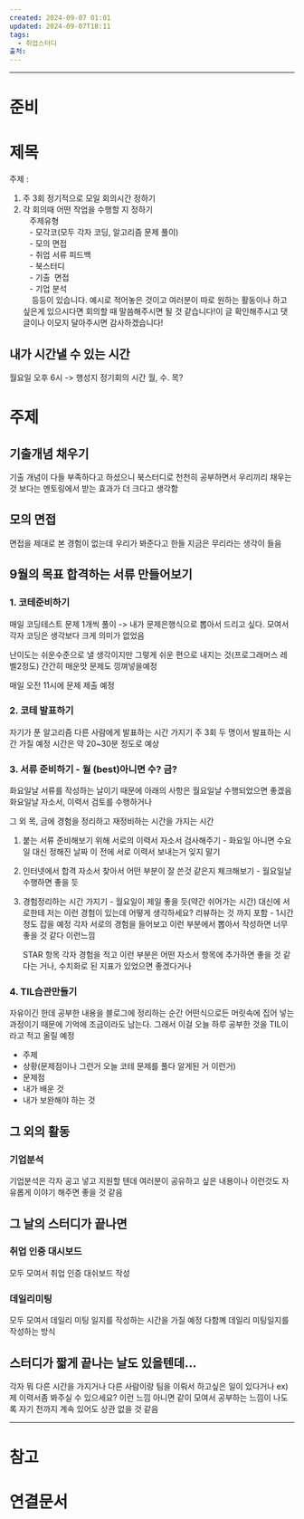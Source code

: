 ```yaml
---
created: 2024-09-07 01:01
updated: 2024-09-07T18:11
tags:
  - 취업스터디
출처: 
---
```



---

# 준비
# 제목
주제 :  
1. 주 3회 정기적으로 모일 회의시간 정하기  
2. 각 회의때 어떤 작업을 수행할 지 정하기  
   주제유형  
   - 모각코(모두 각자 코딩, 알고리즘 문제 풀이)  
   - 모의 면접  
   - 취업 서류 피드백  
   - 북스터디  
   - 기출  면접  
   - 기업 분석  
    등등이 있습니다. 예시로 적어놓은 것이고 여러분이 따로 원하는 활동이나 하고싶은게 있으시다면 회의할 때 말씀해주시면 될 것 같습니다!이 글 확인해주시고 댓글이나 이모지 달아주시면 감사하겠습니다!

## 내가 시간낼 수 있는 시간
월요일 오후 6시 -> 행성지 정기회의 시간
월, 수. 목? 
# 주제
## 기출개념 채우기
기출 개념이 다들 부족하다고 하셨으니 북스터디로 천천히 공부하면서 우리끼리 채우는 것 보다는 멘토링에서 받는 효과가 더 크다고 생각함

## 모의 면접
면접을 제대로 본 경험이 없는데 우리가 봐준다고 한들 지금은 무리라는 생각이 들음


## 9월의 목표 합격하는 서류 만들어보기
### 1. 코테준비하기
매일 코딩테스트 문제 1개씩 풀이 -> 내가 문제은행식으로 뽑아서 드리고 싶다. 모여서 각자 코딩은 생각보다 크게 의미가 없었음

난이도는 쉬운수준으로 낼 생각이지만 그렇게 쉬운 편으로 내지는 것(프로그래머스 레벨2정도)
간간히 매운맛 문제도 낑껴넣을예정

매일 오전 11시에 문제 제출 예정
### 2. 코테 발표하기
자기가 푼 알고리즘 다른 사람에게 발표하는 시간 가지기 주 3회 두 명이서 발표하는 시간 가질 예정 시간은 약 20~30분 정도로 예상 
### 3. 서류 준비하기 - 월 (best)아니면 수? 금?
화요일날 서류를 작성하는 날이기 때문에 아래의 사항은 월요일날 수행되었으면 좋겠음
화요일날 자소서, 이력서 검토를 수행하거나 

그 외 목, 금에 경험을 정리하고 재정비하는 시간을 가지는 시간

1. 붙는 서류 준비해보기 위해 서로의 이력서 자소서 검사해주기 - 
   화요일 아니면 수요일 대신 정해진 날짜 이 전에 서로 이력서 보내는거 잊지 말기
   
2.  인터넷에서 합격 자소서 찾아서 어떤 부분이 잘 쓴것 같은지 체크해보기 -
    월요일날 수행하면 좋을 듯

3. 경험정리하는 시간 가지기 - 월요일이 제일 좋을 듯(약간 쉬어가는 시간)
   대신에 서로한테 저는 이런 경험이 있는데 어떻게 생각하세요? 리뷰하는 것 까지 포함 - 1시간 정도 잡을 예정
   각자 서로의 경험을 들어보고 이런 부분에서 뽑아서 작성하면 너무 좋을 것 같다 이런느낌
   
   STAR 항목 각자 경험을 적고 이런 부분은 어떤 자소서 항목에 추가하면 좋을 것 같다는 거나, 수치화로 된 지표가 있었으면 좋겠다거나
### 4. TIL습관만들기
자유이긴 한데 공부한 내용을 블로그에 정리하는 순간 어떤식으로든 머릿속에 집어 넣는과정이기 때문에 기억에 조금이라도 남는다. 그래서 이걸 오늘 하루 공부한 것을 TIL이라고 적고 올릴 예정

- 주제
- 상황(문제점이나 그런거  오늘 코테 문제를 풀다 알게된 거 이런거)
- 문제점
- 내가 배운 것
- 내가 보완해야 하는 것
## 그 외의 활동
### 기업분석
기업분석은 각자 공고 넣고 지원할 텐데 여러분이 공유하고 싶은 내용이나 이런것도 자유롭게 이야기 해주면 좋을 것 같음

## 그 날의 스터디가 끝나면
### 취업 인증 대시보드
모두 모여서 취업 인증 대쉬보드 작성
### 데일리미팅
모두 모여서 데일리 미팅 일지를 작성하는 시간을 가질 예정 다함꼐 데일리 미팅일지를 작성하는 방식
## 스터디가 짧게 끝나는 날도 있을텐데...
각자 뭐 다른 시간을 가지거나 다른 사람이랑 팀을 이뤄서 하고싶은 일이 있다거나 
ex) 제 이력서좀 봐주실 수 있으세요? 이런 느낌
아니면 같이 모여서 공부하는 느낌이 나도록 자기 전까지 계속 있어도 상관 없을 것 같음

---
# 참고

# 연결문서